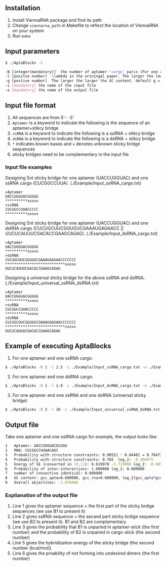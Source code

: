 ## Installation
1. Install ViennaRNA package and find its path
2. Change `viennarna_path` in Makefile to reflect the location of ViennaRNA on your system
3. Run `make`  

## Input parameters
```bash
$ ./AptaBlocks -h 

-N [integer(mandatory)]  the number of aptamer-'cargo' paris (For one aptamer and one cargo, N = 1)
-l [positve number]  \lambda in the oriningal paper. The larger the lower the binding energy of stikcy bridges is. default l = 1
-g [postive number]  The larger the larger the GC content. default g = 1
-i [mandatory] the name of the input file
-o [mandatory] the name of the output file
```

## Input file format
1. All sequences are from 5'- -3'
2. `Aptamer` is a keyword to indicate the following is the sequence of an aptamer+stikcy bridge
3. `ssRNA` is a keyword to indicate the following is a ssRNA + stikcy bridge
4. `dsRNA` is a keyword to indicate the following is a dsRNA + stikcy bridge
5. `*` indicates known bases and `x` denotes unknown sticky bridge sequences
6. sticky bridges need to be complementary in the input file

### Input file examples
Designing 5nt sticky bridge for one aptamer (UACCUGGUAC) and one ssRNA cargo (CUCGGCCUUA). (./Example/Input_ssRNA_cargo.txt)
```
>Aptamer
UACCUGGUACGGGGG
**********xxxxx
>ssRNA
CUCGGCCUUACCCCC
**********xxxxx
```

Designing 5nt sticky bridge for one aptamer (UACCUGGUAC) and one dsRNA cargo (CUCUGCUUCGGUGUCGAAAUGAGAACC || UUCUCAUUUCGACACCGAAGCAGAG). (./Example/Input_dsRNA_cargo.txt)
```
>Aptamer
UACCUGGUACGGGGG
**********xxxxx
>dsRNA
CUCUGCUUCGGUGUCGAAAUGAGAACCCCCCC
***************************xxxxx
UUCUCAUUUCGACACCGAAGCAGAG
```

Designing a universal sticky bridge for the above ssRNA and dsRNA. (./Example/Input_universal_ssRNA_dsRNA.txt)
```
>Aptamer
UACCUGGUACGGGGG
**********xxxxx
>ssRNA
CUCGGCCUUACCCCC
**********xxxxx
>dsRNA
CUCUGCUUCGGUGUCGAAAUGAGAACCCCCCC
***************************xxxxx
UUCUCAUUUCGACACCGAAGCAGAG
```

## Example of executing AptaBlocks
1. For one aptamer and one ssRNA cargo:
```bash
$ ./AptaBlocks -N 1 -l 2.5 -i ./Example/Input_ssRNA_cargo.txt -o ./Example/Output_ssRNA_cargo.txt 
```

2. For one aptamer and one dsRNA cargo:
```bash
$ ./AptaBlocks -N 1 -l 1.0 -i ./Example/Input_dsRNA_cargo.txt -o ./Example/Output_dsRNA_cargo.txt 
```

3. For one aptamer and one ssRNA and one dsRNA (universal sticky bridge)
```bash
$ ./AptaBlocks -N 2 -l 10 -i ./Example/Input_universal_ssRNA_dsRNA.txt.txt -o ./Example/Output_universal_ssRNA_dsRNA.txt.txt 
```
## Output file
Take one aptamer and one ssRNA cargo for example, the output looks like:
```bash
1   Aptamer: UACCUGGUACGCUGU 
2   RNA: CUCGGCCUUAACAGC 
3   Probability with structure constraints: 0.90521 * 0.84481 = 0.76473 
4   Probability with structure constraints: 0.765  log_2: -0.386975
5   Energy of SE (converted in [0,1]): 0.619978 -5.710000 log_2: -0.689710
6   Probability of inter-interactions: 1.000000 log_2: 0.000000
7   number of consective identical: 0.000000
8   GC content: gcc_apta=0.600000, gcc_rna=0.600000, log_2(gcc_apta*gcc_rna)=-1.473931
9   Overall objectives: -1.076686
```
### Explianation of the output file
1. Line 1 gives the aptamer sequence + the first part of the sticky brdige sequences (we use B1 to present it)
2. Line 2 gives ssRNA sequence + the secand part sticky brdige sequence (we use B2 to present it). B1 and B2 are complementary.
3. Line 3 gives the probability that B1 is unparied in aptamer-stick (the first number) and the probability of B2 is unpaired in cargo-stick (the second number)
4. Line 5 gives the hybridization energy of the sticky bridge (the second number (kcal/mol))
5. Line 6 gives the proability of not forming into undesired dimers (the first number)

